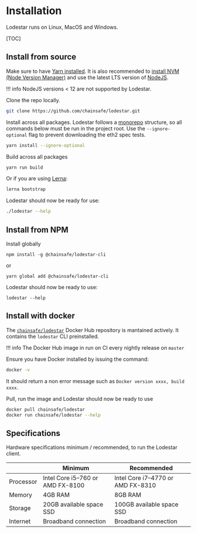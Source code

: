 # Installation

Lodestar runs on Linux, MacOS and Windows.

[TOC]

## Install from source

Make sure to have [Yarn installed](https://classic.yarnpkg.com/en/docs/install). It is also recommended to [install NVM (Node Version Manager)](https://github.com/nvm-sh/nvm) and use the latest LTS version of [NodeJS](https://nodejs.org/en/).

<!-- prettier-ignore-start -->
!!! info
    NodeJS versions < 12 are not supported by Lodestar.
<!-- prettier-ignore-end -->

Clone the repo locally.

```bash
git clone https://github.com/chainsafe/lodestar.git
```

Install across all packages. Lodestar follows a [monorepo](https://github.com/lerna/lerna) structure, so all commands below must be run in the project root. Use the `--ignore-optional` flag to prevent downloading the eth2 spec tests.

```bash
yarn install --ignore-optional
```

Build across all packages

```bash
yarn run build
```

Or if you are using [Lerna](https://lerna.js.org/):

```bash
lerna bootstrap
```

Lodestar should now be ready for use:

```bash
./lodestar --help
```

## Install from NPM

Install globally

```
npm install -g @chainsafe/lodestar-cli
```
or
```
yarn global add @chainsafe/lodestar-cli
```

Lodestar should now be ready to use:

```
lodestar --help
```

## Install with docker

The [`chainsafe/lodestar`](https://hub.docker.com/r/chainsafe/lodestar) Docker Hub repository is mantained actively. It contains the `lodestar` CLI preinstalled.

<!-- prettier-ignore-start -->
!!! info
    The Docker Hub image in run on CI every nightly release on `master`
<!-- prettier-ignore-end -->

Ensure you have Docker installed by issuing the command:

```bash
docker -v
```
It should return a non error message such as `Docker version xxxx, build xxxx`.

Pull, run the image and Lodestar should now be ready to use

```bash
docker pull chainsafe/lodestar
docker run chainsafe/lodestar --help
```

## Specifications

Hardware specifications minimum / recommended, to run the Lodestar client.

|           | Minimum                          | Recommended                       |
| --------- | -------------------------------- | --------------------------------- |
| Processor | Intel Core i5–760 or AMD FX-8100 | Intel Core i7–4770 or AMD FX-8310 |
| Memory    | 4GB RAM                          | 8GB RAM                           |
| Storage   | 20GB available space SSD         | 100GB available space SSD         |
| Internet  | Broadband connection             | Broadband connection              |
